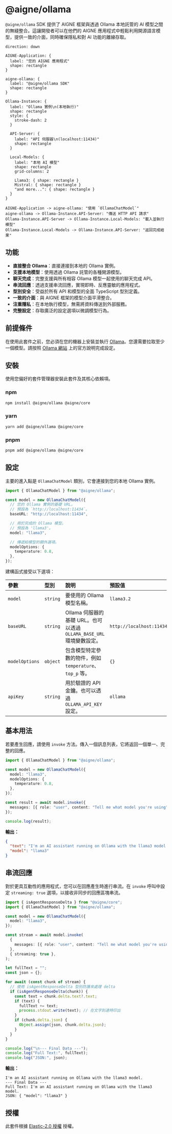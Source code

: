 # @aigne/ollama

`@aigne/ollama` SDK 提供了 AIGNE 框架與透過 Ollama 本地託管的 AI 模型之間的無縫整合。這讓開發者可以在他們的 AIGNE 應用程式中輕鬆利用開源語言模型，提供一致的介面，同時確保隱私和對 AI 功能的離線存取。

```d2
direction: down

AIGNE-Application: {
  label: "您的 AIGNE 應用程式"
  shape: rectangle
}

aigne-ollama: {
  label: "@aigne/ollama SDK"
  shape: rectangle
}

Ollama-Instance: {
  label: "Ollama 實例\n(本地執行)"
  shape: rectangle
  style: {
    stroke-dash: 2
  }

  API-Server: {
    label: "API 伺服器\n(localhost:11434)"
    shape: rectangle
  }

  Local-Models: {
    label: "本地 AI 模型"
    shape: rectangle
    grid-columns: 2

    Llama3: { shape: rectangle }
    Mistral: { shape: rectangle }
    "and more...": { shape: rectangle }
  }
}

AIGNE-Application -> aigne-ollama: "使用 `OllamaChatModel`"
aigne-ollama -> Ollama-Instance.API-Server: "傳送 HTTP API 請求"
Ollama-Instance.API-Server -> Ollama-Instance.Local-Models: "載入並執行模型"
Ollama-Instance.Local-Models -> Ollama-Instance.API-Server: "返回完成結果"
```

## 功能

*   **直接整合 Ollama**：直接連接到本地的 Ollama 實例。
*   **支援本地模型**：使用透過 Ollama 託管的各種開源模型。
*   **聊天完成**：完整支援與所有相容 Ollama 模型一起使用的聊天完成 API。
*   **串流回應**：透過支援串流回應，實現即時、反應靈敏的應用程式。
*   **型別安全**：受益於所有 API 和模型的全面 TypeScript 型別定義。
*   **一致的介面**：與 AIGNE 框架的模型介面平滑整合。
*   **注重隱私**：在本地執行模型，無需將資料傳送到外部服務。
*   **完整設定**：存取廣泛的設定選項以微調模型行為。

## 前提條件

在使用此套件之前，您必須在您的機器上安裝並執行 [Ollama](https://ollama.ai/)。您還需要拉取至少一個模型。請按照 [Ollama 網站](https://ollama.ai/) 上的官方說明完成設定。

## 安裝

使用您偏好的套件管理器安裝此套件及其核心依賴項。

### npm

```bash
npm install @aigne/ollama @aigne/core
```

### yarn

```bash
yarn add @aigne/ollama @aigne/core
```

### pnpm

```bash
pnpm add @aigne/ollama @aigne/core
```

## 設定

主要的進入點是 `OllamaChatModel` 類別，它會連接到您的本地 Ollama 實例。

```typescript
import { OllamaChatModel } from "@aigne/ollama";

const model = new OllamaChatModel({
  // 您的 Ollama 實例的基礎 URL。
  // 預設為 `http://localhost:11434`。
  baseURL: "http://localhost:11434",

  // 用於完成的 Ollama 模型。
  // 預設為 'llama3'。
  model: "llama3",

  // 傳遞給模型的額外選項。
  modelOptions: {
    temperature: 0.8,
  },
});
```

建構函式接受以下選項：

| 參數 | 型別 | 說明 | 預設值 |
| :--- | :--- | :--- | :--- |
| `model` | `string` | 要使用的 Ollama 模型名稱。 | `llama3.2` |
| `baseURL` | `string` | Ollama 伺服器的基礎 URL。也可以透過 `OLLAMA_BASE_URL` 環境變數設定。 | `http://localhost:11434/v1` |
| `modelOptions` | `object` | 包含模型特定參數的物件，例如 `temperature`、`top_p` 等。 | `{}` |
| `apiKey` | `string` | 用於驗證的 API 金鑰。也可以透過 `OLLAMA_API_KEY` 設定。 | `ollama` |

## 基本用法

若要產生回應，請使用 `invoke` 方法。傳入一個訊息列表，它將返回一個單一、完整的回應。

```typescript
import { OllamaChatModel } from "@aigne/ollama";

const model = new OllamaChatModel({
  model: "llama3",
  modelOptions: {
    temperature: 0.8,
  },
});

const result = await model.invoke({
  messages: [{ role: "user", content: "Tell me what model you're using" }],
});

console.log(result);
```

**輸出：**

```json
{
  "text": "I'm an AI assistant running on Ollama with the llama3 model.",
  "model": "llama3"
}
```

## 串流回應

對於更具互動性的應用程式，您可以在回應產生時進行串流。在 `invoke` 呼叫中設定 `streaming: true` 選項，以接收非同步的回應區塊串流。

```typescript
import { isAgentResponseDelta } from "@aigne/core";
import { OllamaChatModel } from "@aigne/ollama";

const model = new OllamaChatModel({
  model: "llama3",
});

const stream = await model.invoke(
  {
    messages: [{ role: "user", content: "Tell me what model you're using" }],
  },
  { streaming: true },
);

let fullText = "";
const json = {};

for await (const chunk of stream) {
  // 使用 isAgentResponseDelta 型別防護來處理 delta
  if (isAgentResponseDelta(chunk)) {
    const text = chunk.delta.text?.text;
    if (text) {
      fullText += text;
      process.stdout.write(text); // 在文字到達時印出
    }
    if (chunk.delta.json) {
      Object.assign(json, chunk.delta.json);
    }
  }
}

console.log("\n--- Final Data ---");
console.log("Full Text:", fullText);
console.log("JSON:", json);
```

**輸出：**

```
I'm an AI assistant running on Ollama with the llama3 model.
--- Final Data ---
Full Text: I'm an AI assistant running on Ollama with the llama3 model.
JSON: { "model": "llama3" }
```

## 授權

此套件根據 [Elastic-2.0 授權](https://github.com/AIGNE-io/aigne-framework/blob/main/LICENSE.md) 授權。